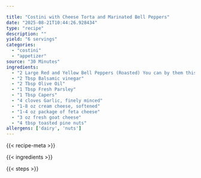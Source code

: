 ```yaml
---

title: "Costini with Cheese Torta and Marinated Bell Peppers"
date: "2025-08-21T10:44:26.928434"
type: "recipe"
description: ""
yield: "6 servings"
categories:
  - "costini"
  - "appetizer"
source: "30 Minutes"
ingredients:
  - "2 Large Red and Yellow Bell Peppers (Roasted) You can by them this way or you can do it yourself."
  - "2 Tbsp Balsamic vinegar"
  - "2 Tbsp Olive Oil"
  - "1 Tbsp Fresh Parsley"
  - "1 Tbsp Capers"
  - "4 cloves Garlic, finely minced"
  - "1-8 oz cream cheese, softened"
  - "1-4 oz package of feta cheese"
  - "3 oz fresh goat cheese"
  - "4 tbsp toasted pine nuts"
allergens: ['dairy', 'nuts']
---
```


{{< recipe-meta >}}

{{< ingredients >}}

{{< steps >}}
